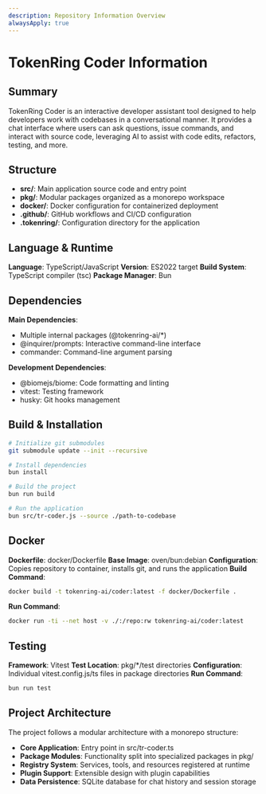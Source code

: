 ```yaml
---
description: Repository Information Overview
alwaysApply: true
---
```


# TokenRing Coder Information

## Summary

TokenRing Coder is an interactive developer assistant tool designed to help developers work with codebases in a
conversational manner. It provides a chat interface where users can ask questions, issue commands, and interact with
source code, leveraging AI to assist with code edits, refactors, testing, and more.

## Structure

- **src/**: Main application source code and entry point
- **pkg/**: Modular packages organized as a monorepo workspace
- **docker/**: Docker configuration for containerized deployment
- **.github/**: GitHub workflows and CI/CD configuration
- **.tokenring/**: Configuration directory for the application

## Language & Runtime

**Language**: TypeScript/JavaScript
**Version**: ES2022 target
**Build System**: TypeScript compiler (tsc)
**Package Manager**: Bun

## Dependencies

**Main Dependencies**:

- Multiple internal packages (@tokenring-ai/*)
- @inquirer/prompts: Interactive command-line interface
- commander: Command-line argument parsing

**Development Dependencies**:

- @biomejs/biome: Code formatting and linting
- vitest: Testing framework
- husky: Git hooks management

## Build & Installation

```bash
# Initialize git submodules
git submodule update --init --recursive

# Install dependencies
bun install

# Build the project
bun run build

# Run the application
bun src/tr-coder.js --source ./path-to-codebase
```

## Docker

**Dockerfile**: docker/Dockerfile
**Base Image**: oven/bun:debian
**Configuration**: Copies repository to container, installs git, and runs the application
**Build Command**:

```bash
docker build -t tokenring-ai/coder:latest -f docker/Dockerfile .
```

**Run Command**:

```bash
docker run -ti --net host -v ./:/repo:rw tokenring-ai/coder:latest
```

## Testing

**Framework**: Vitest
**Test Location**: pkg/*/test directories
**Configuration**: Individual vitest.config.js/ts files in package directories
**Run Command**:

```bash
bun run test
```

## Project Architecture

The project follows a modular architecture with a monorepo structure:

- **Core Application**: Entry point in src/tr-coder.ts
- **Package Modules**: Functionality split into specialized packages in pkg/
- **Registry System**: Services, tools, and resources registered at runtime
- **Plugin Support**: Extensible design with plugin capabilities
- **Data Persistence**: SQLite database for chat history and session storage